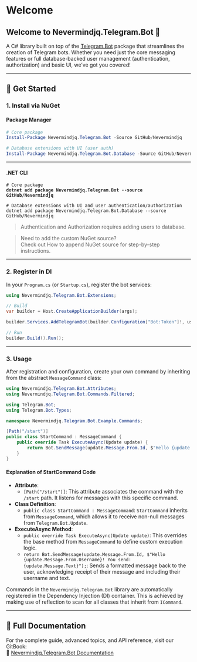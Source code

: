 # Welcome

## Welcome to **Nevermindjq.Telegram.Bot** 👋

A C# library built on top of the [Telegram.Bot](https://github.com/TelegramBots/Telegram.Bot) package that streamlines the creation of Telegram bots. Whether you need just the core messaging features or full database-backed user management (authentication, authorization) and basic UI, we’ve got you covered!

***

## 🚀 Get Started

### 1. Install via NuGet

#### Package Manager

```powershell
# Core package
Install-Package Nevermindjq.Telegram.Bot -Source GitHub/Nevermindjq

# Database extensions with UI (user auth)
Install-Package Nevermindjq.Telegram.Bot.Database -Source GitHub/Nevermindjq
```

***

#### .NET CLI

<pre class="language-bash"><code class="lang-bash"># Core package
<strong>dotnet add package Nevermindjq.Telegram.Bot --source GitHub/Nevermindjq
</strong>
# Database extensions with UI and user authentication/authorization
dotnet add package Nevermindjq.Telegram.Bot.Database --source GitHub/Nevermindjq
</code></pre>

> Authentication and Authorization requires adding users to database.

> Need to add the custom NuGet source?\
> Check out How to append NuGet source for step-by-step instructions.

***

### 2. Register in DI

In your `Program.cs` (or `Startup.cs`), register the bot services:

```csharp
using Nevermindjq.Telegram.Bot.Extensions;

// Build
var builder = Host.CreateApplicationBuilder(args);

builder.Services.AddTelegramBot(builder.Configuration["Bot:Token"]!, use_caching_user_context: false);

// Run
builder.Build().Run();
```

***

### 3. Usage

After registration and configuration, create your own command by inheriting from the abstract `MessageCommand` class:

```csharp
using Nevermindjq.Telegram.Bot.Attributes;
using Nevermindjq.Telegram.Bot.Commands.Filtered;

using Telegram.Bot;
using Telegram.Bot.Types;

namespace Nevermindjq.Telegram.Bot.Example.Commands;

[Path("/start")]
public class StartCommand : MessageCommand {
	public override Task ExecuteAsync(Update update) {
		return Bot.SendMessage(update.Message.From.Id, $"Hello {update.Message.From.Username}! You send: {update.Message.Text}");
	}
}
```

#### Explanation of StartCommand Code

* **Attribute**:
  * `[Path("/start")]`: This attribute associates the command with the `/start` path. It listens for messages with this specific command.
* **Class Definition**:
  * `public class StartCommand : MessageCommand`: `StartCommand` inherits from `MessageCommand`, which allows it to receive non-null messages from `Telegram.Bot.Update`.
* **ExecuteAsync Method**:
  * `public override Task ExecuteAsync(Update update)`: This overrides the base method from `MessageCommand` to define custom execution logic.
  * `return Bot.SendMessage(update.Message.From.Id, $"Hello {update.Message.From.Username}! You send: {update.Message.Text}");`: Sends a formatted message back to the user, acknowledging receipt of their message and including their username and text.

Commands in the `Nevermindjq.Telegram.Bot` library are automatically registered in the Dependency Injection (DI) container. This is achieved by making use of reflection to scan for all classes that inherit from `ICommand`.

***

## 📖 Full Documentation

For the complete guide, advanced topics, and API reference, visit our GitBook:\
🔗 [Nevermindjq.Telegram.Bot Documentation](https://nevermindjqs-organization.gitbook.io/nevermindjq.telegram.bot/)
